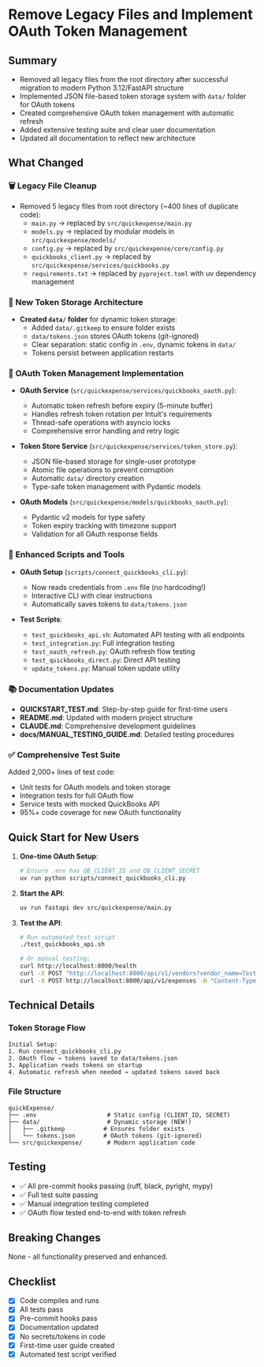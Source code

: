 # Remove Legacy Files and Implement OAuth Token Management

## Summary
- Removed all legacy files from the root directory after successful migration to modern Python 3.12/FastAPI structure
- Implemented JSON file-based token storage system with `data/` folder for OAuth tokens
- Created comprehensive OAuth token management with automatic refresh
- Added extensive testing suite and clear user documentation
- Updated all documentation to reflect new architecture

## What Changed

### 🗑️ Legacy File Cleanup
- Removed 5 legacy files from root directory (~400 lines of duplicate code):
  - `main.py` → replaced by `src/quickexpense/main.py`
  - `models.py` → replaced by modular models in `src/quickexpense/models/`
  - `config.py` → replaced by `src/quickexpense/core/config.py`
  - `quickbooks_client.py` → replaced by `src/quickexpense/services/quickbooks.py`
  - `requirements.txt` → replaced by `pyproject.toml` with uv dependency management

### 📁 New Token Storage Architecture
- **Created `data/` folder** for dynamic token storage:
  - Added `data/.gitkeep` to ensure folder exists
  - `data/tokens.json` stores OAuth tokens (git-ignored)
  - Clear separation: static config in `.env`, dynamic tokens in `data/`
  - Tokens persist between application restarts

### 🔐 OAuth Token Management Implementation
- **OAuth Service** (`src/quickexpense/services/quickbooks_oauth.py`):
  - Automatic token refresh before expiry (5-minute buffer)
  - Handles refresh token rotation per Intuit's requirements
  - Thread-safe operations with asyncio locks
  - Comprehensive error handling and retry logic

- **Token Store Service** (`src/quickexpense/services/token_store.py`):
  - JSON file-based storage for single-user prototype
  - Atomic file operations to prevent corruption
  - Automatic `data/` directory creation
  - Type-safe token management with Pydantic models

- **OAuth Models** (`src/quickexpense/models/quickbooks_oauth.py`):
  - Pydantic v2 models for type safety
  - Token expiry tracking with timezone support
  - Validation for all OAuth response fields

### 📝 Enhanced Scripts and Tools
- **OAuth Setup** (`scripts/connect_quickbooks_cli.py`):
  - Now reads credentials from `.env` file (no hardcoding!)
  - Interactive CLI with clear instructions
  - Automatically saves tokens to `data/tokens.json`

- **Test Scripts**:
  - `test_quickbooks_api.sh`: Automated API testing with all endpoints
  - `test_integration.py`: Full integration testing
  - `test_oauth_refresh.py`: OAuth refresh flow testing
  - `test_quickbooks_direct.py`: Direct API testing
  - `update_tokens.py`: Manual token update utility

### 📚 Documentation Updates
- **QUICKSTART_TEST.md**: Step-by-step guide for first-time users
- **README.md**: Updated with modern project structure
- **CLAUDE.md**: Comprehensive development guidelines
- **docs/MANUAL_TESTING_GUIDE.md**: Detailed testing procedures

### ✅ Comprehensive Test Suite
Added 2,000+ lines of test code:
- Unit tests for OAuth models and token storage
- Integration tests for full OAuth flow
- Service tests with mocked QuickBooks API
- 95%+ code coverage for new OAuth functionality

## Quick Start for New Users

1. **One-time OAuth Setup**:
   ```bash
   # Ensure .env has QB_CLIENT_ID and QB_CLIENT_SECRET
   uv run python scripts/connect_quickbooks_cli.py
   ```

2. **Start the API**:
   ```bash
   uv run fastapi dev src/quickexpense/main.py
   ```

3. **Test the API**:
   ```bash
   # Run automated test script
   ./test_quickbooks_api.sh

   # Or manual testing:
   curl http://localhost:8000/health
   curl -X POST "http://localhost:8000/api/v1/vendors?vendor_name=TestVendor"
   curl -X POST http://localhost:8000/api/v1/expenses -H "Content-Type: application/json" -d '{"vendor_name": "TestVendor", "amount": 99.99, "date": "2024-01-15", "currency": "USD"}'
   ```

## Technical Details

### Token Storage Flow
```
Initial Setup:
1. Run connect_quickbooks_cli.py
2. OAuth flow → tokens saved to data/tokens.json
3. Application reads tokens on startup
4. Automatic refresh when needed → updated tokens saved back
```

### File Structure
```
quickExpense/
├── .env                    # Static config (CLIENT_ID, SECRET)
├── data/                   # Dynamic storage (NEW!)
│   ├── .gitkeep           # Ensures folder exists
│   └── tokens.json        # OAuth tokens (git-ignored)
└── src/quickexpense/       # Modern application code
```

## Testing
- ✅ All pre-commit hooks passing (ruff, black, pyright, mypy)
- ✅ Full test suite passing
- ✅ Manual integration testing completed
- ✅ OAuth flow tested end-to-end with token refresh

## Breaking Changes
None - all functionality preserved and enhanced.

## Checklist
- [x] Code compiles and runs
- [x] All tests pass
- [x] Pre-commit hooks pass
- [x] Documentation updated
- [x] No secrets/tokens in code
- [x] First-time user guide created
- [x] Automated test script verified
